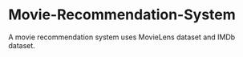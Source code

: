 # Movie-Recommendation-System
A movie recommendation system uses MovieLens dataset and IMDb dataset.
